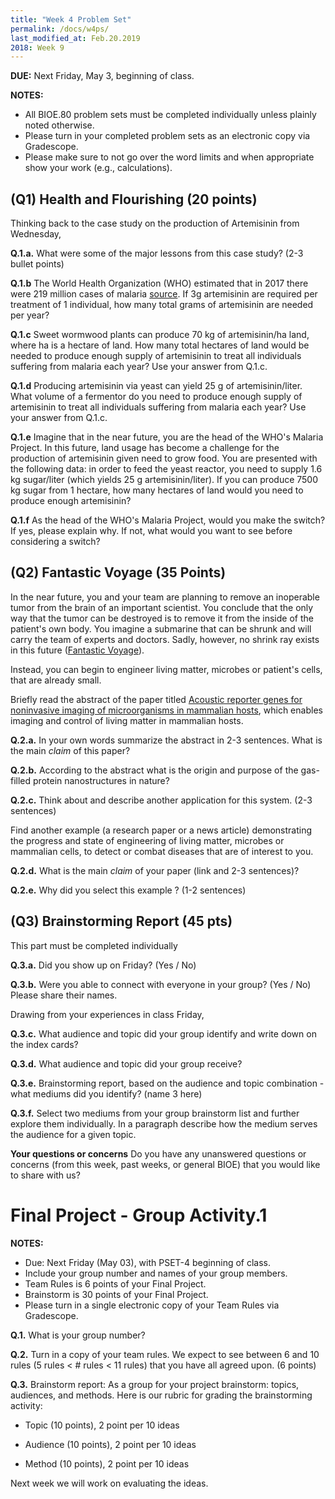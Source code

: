 ```yaml
---
title: "Week 4 Problem Set"
permalink: /docs/w4ps/
last_modified_at: Feb.20.2019
2018: Week 9
---
```


**DUE:** Next Friday, May 3, beginning of class.

**NOTES:** 
  - All BIOE.80 problem sets must be completed individually unless plainly noted otherwise.
  - Please turn in your completed problem sets as an electronic copy via Gradescope. 
  - Please make sure to not go over the word limits and when appropriate show your work (e.g., calculations).

## (Q1) Health and Flourishing (20 points) 

Thinking back to the case study on the production of Artemisinin from Wednesday,

**Q.1.a.** What were some of the major lessons from this case study? (2-3 bullet points)

**Q.1.b** The World Health Organization (WHO) estimated that in 2017 there were 219 million cases of malaria [source](https://www.who.int/en/news-room/fact-sheets/detail/malaria). If 3g artemisinin are required per treatment of 1 individual, how many total grams of artemisinin are needed per year?

**Q.1.c** Sweet wormwood plants can produce 70 kg of artemisinin/ha land, where ha is a hectare of land. How many total hectares of land would be needed to produce enough supply of artemisinin to treat all individuals suffering from malaria each year? Use your answer from Q.1.c. 

**Q.1.d** Producing artemisinin via yeast can yield 25 g of artemisinin/liter. What volume of a fermentor do you need to produce enough supply of artemisinin to treat all individuals suffering from malaria each year? Use your answer from Q.1.c.

**Q.1.e** Imagine that in the near future, you are the head of the WHO's Malaria Project. In this future, land usage has become a challenge for the production of artemisinin given need to grow food. You are presented with the following data: in order to feed the yeast reactor, you need to supply 1.6 kg sugar/liter (which yields 25 g artemisinin/liter). If you can produce 7500 kg sugar from 1 hectare, how many hectares of land would you need to produce enough artemisinin?

**Q.1.f** As the head of the WHO's Malaria Project, would you make the switch? If yes, please explain why. If not, what would you want to see before considering a switch? 

## (Q2) Fantastic Voyage  (35 Points)

In the near future, you and your team are planning to remove an inoperable tumor from the brain of an important scientist.  You conclude that the only way that the tumor can be destroyed is to remove it from the inside of the patient's own body. 
You imagine a submarine that can be shrunk and will carry the team of experts and doctors.  Sadly, however, no shrink ray exists in this future ([Fantastic Voyage](https://www.imdb.com/title/tt0060397/)). 

Instead, you can begin to engineer living matter, microbes or patient's cells, that are already small. 

Briefly read the abstract of the paper titled [Acoustic reporter genes for noninvasive imaging of microorganisms in mammalian hosts](https://www.nature.com/articles/nature25021), which enables imaging and control of living matter in mammalian hosts.

**Q.2.a.** In your own words summarize the abstract in 2-3 sentences. What is the main *claim* of this paper?

**Q.2.b.** According to the abstract what is the origin and purpose of the gas-filled protein nanostructures in nature?

**Q.2.c.** Think about and describe another application for this system. (2-3 sentences)

Find another example (a research paper or a news article) demonstrating the progress and state of engineering of living matter, microbes or mammalian cells, to detect or combat diseases that are of interest to you.

**Q.2.d.** What is the main *claim* of your paper (link and 2-3 sentences)? 

**Q.2.e.** Why did you select this example ? (1-2 sentences)

## (Q3) Brainstorming Report  (45 pts)

This part must be completed individually

**Q.3.a.**  Did you show up on Friday? (Yes / No)

**Q.3.b.**  Were you able to connect with everyone in your group? (Yes / No) Please share their names. 

Drawing from your experiences in class Friday, 

**Q.3.c.**  What audience and topic did your group identify and write down on the index cards?

**Q.3.d.**  What audience and topic did your group receive? 

**Q.3.e.** Brainstorming report, based on the audience and topic combination - what mediums did you identify? (name 3 here)

**Q.3.f.** Select two mediums from your group brainstorm list and further explore them individually. In a paragraph describe how the medium serves the audience for a given topic. 

**Your questions or concerns** Do you have any unanswered questions or concerns (from this week, past weeks, or general BIOE) that you would like to share with us?

# Final Project - Group Activity.1 

**NOTES:** 

 - Due: Next Friday (May 03), with PSET-4 beginning of class.
 - Include your group number and names of your group members.
 - Team Rules is 6 points of your Final Project.
 - Brainstorm is 30 points of your Final Project.
 - Please turn in a single electronic copy of your Team Rules via Gradescope. 
 

**Q.1.** What is your group number?  

**Q.2.** Turn in a copy of your team rules. We expect to see between 6 and 10 rules (5 rules < # rules < 11 rules) that you have all agreed upon. (6 points)

**Q.3.** Brainstorm report: As a group for your project brainstorm: topics, audiences, and methods. 
Here is our rubric for grading the brainstorming activity:

- Topic (10 points),  2 point per 10 ideas

- Audience (10 points),  2 point per 10 ideas

- Method (10 points), 2 point per 10 ideas

Next week we will work on evaluating the ideas.
